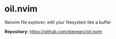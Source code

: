 # oil.nvim

Neovim file explorer: edit your filesystem like a buffer

**Repository:** <https://github.com/stevearc/oil.nvim>

<!-- vim: set ft=markdown: -->